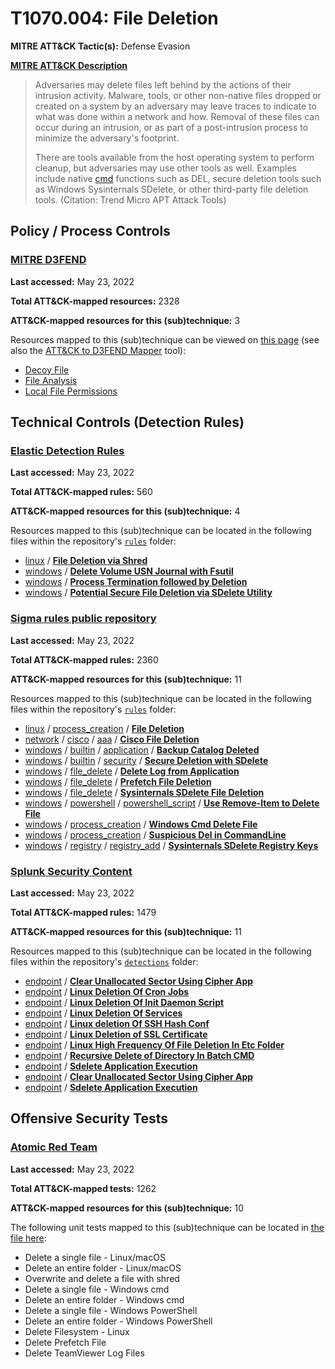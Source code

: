 # T1070.004: File Deletion
**MITRE ATT&CK Tactic(s):** Defense Evasion

**[MITRE ATT&CK Description](https://attack.mitre.org/techniques/T1070/004)**
<blockquote>Adversaries may delete files left behind by the actions of their intrusion activity. Malware, tools, or other non-native files dropped or created on a system by an adversary may leave traces to indicate to what was done within a network and how. Removal of these files can occur during an intrusion, or as part of a post-intrusion process to minimize the adversary's footprint.

There are tools available from the host operating system to perform cleanup, but adversaries may use other tools as well. Examples include native [cmd](https://attack.mitre.org/software/S0106) functions such as DEL, secure deletion tools such as Windows Sysinternals SDelete, or other third-party file deletion tools. (Citation: Trend Micro APT Attack Tools)</blockquote>

## Policy / Process Controls
### [MITRE D3FEND](https://d3fend.mitre.org/)
**Last accessed:** May 23, 2022

**Total ATT&CK-mapped resources:** 2328

**ATT&CK-mapped resources for this (sub)technique:** 3

Resources mapped to this (sub)technique can be viewed on [this page](https://d3fend.mitre.org/) (see also the [ATT&CK to D3FEND Mapper](https://d3fend.mitre.org/tools/attack-mapper) tool):

* [Decoy File](https://d3fend.mitre.org/technique/d3f:DecoyFile)
* [File Analysis](https://d3fend.mitre.org/technique/d3f:FileAnalysis)
* [Local File Permissions](https://d3fend.mitre.org/technique/d3f:LocalFilePermissions)

## Technical Controls (Detection Rules)
### [Elastic Detection Rules](https://github.com/elastic/detection-rules)
**Last accessed:** May 23, 2022

**Total ATT&CK-mapped rules:** 560

**ATT&CK-mapped resources for this (sub)technique:** 4

Resources mapped to this (sub)technique can be located in the following files within the repository's <code>[rules](https://github.com/elastic/detection-rules/tree/main/rules)</code> folder:

* [linux](https://github.com/elastic/detection-rules/tree/main/rules/linux/) / **[File Deletion via Shred](https://github.com/elastic/detection-rules/blob/main/rules/linux/defense_evasion_file_deletion_via_shred.toml)**
* [windows](https://github.com/elastic/detection-rules/tree/main/rules/windows/) / **[Delete Volume USN Journal with Fsutil](https://github.com/elastic/detection-rules/blob/main/rules/windows/defense_evasion_delete_volume_usn_journal_with_fsutil.toml)**
* [windows](https://github.com/elastic/detection-rules/tree/main/rules/windows/) / **[Process Termination followed by Deletion](https://github.com/elastic/detection-rules/blob/main/rules/windows/defense_evasion_process_termination_followed_by_deletion.toml)**
* [windows](https://github.com/elastic/detection-rules/tree/main/rules/windows/) / **[Potential Secure File Deletion via SDelete Utility](https://github.com/elastic/detection-rules/blob/main/rules/windows/defense_evasion_sdelete_like_filename_rename.toml)**

### [Sigma rules public repository](https://github.com/SigmaHQ/sigma)
**Last accessed:** May 23, 2022

**Total ATT&CK-mapped rules:** 2360

**ATT&CK-mapped resources for this (sub)technique:** 11

Resources mapped to this (sub)technique can be located in the following files within the repository's <code>[rules](https://github.com/SigmaHQ/sigma/tree/master/rules)</code> folder:

* [linux](https://github.com/SigmaHQ/sigma/tree/master/rules/linux/) / [process_creation](https://github.com/SigmaHQ/sigma/tree/master/rules/linux/process_creation/) / **[File Deletion](https://github.com/SigmaHQ/sigma/blob/master/rules/linux/process_creation/proc_creation_lnx_file_deletion.yml)**
* [network](https://github.com/SigmaHQ/sigma/tree/master/rules/network/) / [cisco](https://github.com/SigmaHQ/sigma/tree/master/rules/network/cisco/) / [aaa](https://github.com/SigmaHQ/sigma/tree/master/rules/network/cisco/aaa/) / **[Cisco File Deletion](https://github.com/SigmaHQ/sigma/blob/master/rules/network/cisco/aaa/cisco_cli_file_deletion.yml)**
* [windows](https://github.com/SigmaHQ/sigma/tree/master/rules/windows/) / [builtin](https://github.com/SigmaHQ/sigma/tree/master/rules/windows/builtin/) / [application](https://github.com/SigmaHQ/sigma/tree/master/rules/windows/builtin/application/) / **[Backup Catalog Deleted](https://github.com/SigmaHQ/sigma/blob/master/rules/windows/builtin/application/win_susp_backup_delete.yml)**
* [windows](https://github.com/SigmaHQ/sigma/tree/master/rules/windows/) / [builtin](https://github.com/SigmaHQ/sigma/tree/master/rules/windows/builtin/) / [security](https://github.com/SigmaHQ/sigma/tree/master/rules/windows/builtin/security/) / **[Secure Deletion with SDelete](https://github.com/SigmaHQ/sigma/blob/master/rules/windows/builtin/security/win_susp_sdelete.yml)**
* [windows](https://github.com/SigmaHQ/sigma/tree/master/rules/windows/) / [file_delete](https://github.com/SigmaHQ/sigma/tree/master/rules/windows/file_delete/) / **[Delete Log from Application](https://github.com/SigmaHQ/sigma/blob/master/rules/windows/file_delete/file_delete_win_delete_appli_log.yml)**
* [windows](https://github.com/SigmaHQ/sigma/tree/master/rules/windows/) / [file_delete](https://github.com/SigmaHQ/sigma/tree/master/rules/windows/file_delete/) / **[Prefetch File Deletion](https://github.com/SigmaHQ/sigma/blob/master/rules/windows/file_delete/file_delete_win_delete_prefetch.yml)**
* [windows](https://github.com/SigmaHQ/sigma/tree/master/rules/windows/) / [file_delete](https://github.com/SigmaHQ/sigma/tree/master/rules/windows/file_delete/) / **[Sysinternals SDelete File Deletion](https://github.com/SigmaHQ/sigma/blob/master/rules/windows/file_delete/file_delete_win_sysinternals_sdelete_file_deletion.yml)**
* [windows](https://github.com/SigmaHQ/sigma/tree/master/rules/windows/) / [powershell](https://github.com/SigmaHQ/sigma/tree/master/rules/windows/powershell/) / [powershell_script](https://github.com/SigmaHQ/sigma/tree/master/rules/windows/powershell/powershell_script/) / **[Use Remove-Item to Delete File](https://github.com/SigmaHQ/sigma/blob/master/rules/windows/powershell/powershell_script/posh_ps_remove_item_path.yml)**
* [windows](https://github.com/SigmaHQ/sigma/tree/master/rules/windows/) / [process_creation](https://github.com/SigmaHQ/sigma/tree/master/rules/windows/process_creation/) / **[Windows Cmd Delete File](https://github.com/SigmaHQ/sigma/blob/master/rules/windows/process_creation/proc_creation_win_cmd_delete.yml)**
* [windows](https://github.com/SigmaHQ/sigma/tree/master/rules/windows/) / [process_creation](https://github.com/SigmaHQ/sigma/tree/master/rules/windows/process_creation/) / **[Suspicious Del in CommandLine](https://github.com/SigmaHQ/sigma/blob/master/rules/windows/process_creation/proc_creation_win_susp_del.yml)**
* [windows](https://github.com/SigmaHQ/sigma/tree/master/rules/windows/) / [registry](https://github.com/SigmaHQ/sigma/tree/master/rules/windows/registry/) / [registry_add](https://github.com/SigmaHQ/sigma/tree/master/rules/windows/registry/registry_add/) / **[Sysinternals SDelete Registry Keys](https://github.com/SigmaHQ/sigma/blob/master/rules/windows/registry/registry_add/registry_add_sysinternals_sdelete_registry_keys.yml)**

### [Splunk Security Content](https://github.com/splunk/security_content)
**Last accessed:** May 23, 2022

**Total ATT&CK-mapped rules:** 1479

**ATT&CK-mapped resources for this (sub)technique:** 11

Resources mapped to this (sub)technique can be located in the following files within the repository's <code>[detections](https://github.com/splunk/security_content/tree/develop/detections)</code> folder:

* [endpoint](https://github.com/splunk/security_content/tree/develop/detections/endpoint/) / **[Clear Unallocated Sector Using Cipher App](https://github.com/splunk/security_content/blob/develop/detections/endpoint/clear_unallocated_sector_using_cipher_app.yml)**
* [endpoint](https://github.com/splunk/security_content/tree/develop/detections/endpoint/) / **[Linux Deletion Of Cron Jobs](https://github.com/splunk/security_content/blob/develop/detections/endpoint/linux_deletion_of_cron_jobs.yml)**
* [endpoint](https://github.com/splunk/security_content/tree/develop/detections/endpoint/) / **[Linux Deletion Of Init Daemon Script](https://github.com/splunk/security_content/blob/develop/detections/endpoint/linux_deletion_of_init_daemon_script.yml)**
* [endpoint](https://github.com/splunk/security_content/tree/develop/detections/endpoint/) / **[Linux Deletion Of Services](https://github.com/splunk/security_content/blob/develop/detections/endpoint/linux_deletion_of_services.yml)**
* [endpoint](https://github.com/splunk/security_content/tree/develop/detections/endpoint/) / **[Linux deletion Of SSH Hash Conf](https://github.com/splunk/security_content/blob/develop/detections/endpoint/linux_deletion_of_ssh_hash_conf.yml)**
* [endpoint](https://github.com/splunk/security_content/tree/develop/detections/endpoint/) / **[Linux Deletion of SSL Certificate](https://github.com/splunk/security_content/blob/develop/detections/endpoint/linux_deletion_of_ssl_certificate.yml)**
* [endpoint](https://github.com/splunk/security_content/tree/develop/detections/endpoint/) / **[Linux High Frequency Of File Deletion In Etc Folder](https://github.com/splunk/security_content/blob/develop/detections/endpoint/linux_high_frequency_of_file_deletion_in_etc_folder.yml)**
* [endpoint](https://github.com/splunk/security_content/tree/develop/detections/endpoint/) / **[Recursive Delete of Directory In Batch CMD](https://github.com/splunk/security_content/blob/develop/detections/endpoint/recursive_delete_of_directory_in_batch_cmd.yml)**
* [endpoint](https://github.com/splunk/security_content/tree/develop/detections/endpoint/) / **[Sdelete Application Execution](https://github.com/splunk/security_content/blob/develop/detections/endpoint/sdelete_application_execution.yml)**
* [endpoint](https://github.com/splunk/security_content/tree/develop/detections/endpoint/) / **[Clear Unallocated Sector Using Cipher App](https://github.com/splunk/security_content/blob/develop/detections/endpoint/ssa___clear_unallocated_sector_using_cipher_app.yml)**
* [endpoint](https://github.com/splunk/security_content/tree/develop/detections/endpoint/) / **[Sdelete Application Execution](https://github.com/splunk/security_content/blob/develop/detections/endpoint/ssa___sdelete_application_execution.yml)**


## Offensive Security Tests
### [Atomic Red Team](https://github.com/redcanaryco/atomic-red-team)
**Last accessed:** May 23, 2022

**Total ATT&CK-mapped tests:** 1262

**ATT&CK-mapped resources for this (sub)technique:** 10

The following unit tests mapped to this (sub)technique can be located in [the file here](https://github.com/redcanaryco/atomic-red-team/tree/master/atomics/T1070.004/T1070.004.yaml):

* Delete a single file - Linux/macOS
* Delete an entire folder - Linux/macOS
* Overwrite and delete a file with shred
* Delete a single file - Windows cmd
* Delete an entire folder - Windows cmd
* Delete a single file - Windows PowerShell
* Delete an entire folder - Windows PowerShell
* Delete Filesystem - Linux
* Delete Prefetch File
* Delete TeamViewer Log Files

